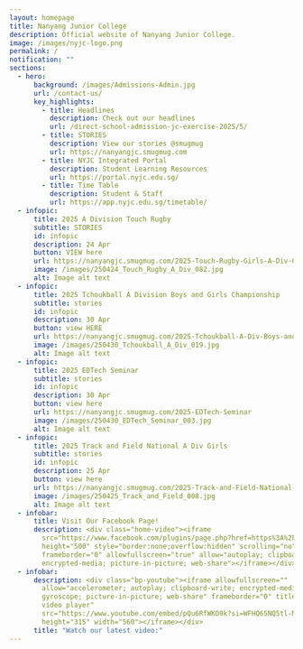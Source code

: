 ```yaml
---
layout: homepage
title: Nanyang Junior College
description: Official website of Nanyang Junior College.
image: /images/nyjc-logo.png
permalink: /
notification: ""
sections:
  - hero:
      background: /images/Admissions-Admin.jpg
      url: /contact-us/
      key_highlights:
        - title: Headlines
          description: Check out our headlines
          url: /direct-school-admission-jc-exercise-2025/5/
        - title: STORIES
          description: View our stories @smugmug
          url: https://nanyangjc.smugmug.com
        - title: NYJC Integrated Portal
          description: Student Learning Resources
          url: https://portal.nyjc.edu.sg/
        - title: Time Table
          description: Student & Staff
          url: https://app.nyjc.edu.sg/timetable/
  - infopic:
      title: 2025 A Division Touch Rugby
      subtitle: STORIES
      id: infopic
      description: 24 Apr
      button: VIEW here
      url: https://nanyangjc.smugmug.com/2025-Touch-Rugby-Girls-A-Div-Championship
      image: /images/250424_Touch_Rugby_A_Div_082.jpg
      alt: Image alt text
  - infopic:
      title: 2025 Tchoukball A Division Boys and Girls Championship
      subtitle: stories
      id: infopic
      description: 30 Apr
      button: view HERE
      url: https://nanyangjc.smugmug.com/2025-Tchoukball-A-Div-Boys-and-Girls
      image: /images/250430_Tchoukball_A_Div_019.jpg
      alt: Image alt text
  - infopic:
      title: 2025 EDTech Seminar
      subtitle: stories
      id: infopic
      description: 30 Apr
      button: view here
      url: https://nanyangjc.smugmug.com/2025-EDTech-Seminar
      image: /images/250430_EDTech_Seminar_003.jpg
      alt: Image alt text
  - infopic:
      title: 2025 Track and Field National A Div Girls
      subtitle: stories
      id: infopic
      description: 25 Apr
      button: view here
      url: https://nanyangjc.smugmug.com/2025-Track-and-Field-National-A-Div-Girls
      image: /images/250425_Track_and_Field_008.jpg
      alt: Image alt text
  - infobar:
      title: Visit Our Facebook Page!
      description: <div class="home-video"><iframe
        src="https://www.facebook.com/plugins/page.php?href=https%3A%2F%2Fwww.facebook.com%2FNanyangjc%2F&tabs=timeline&width=340&height=500&small_header=false&adapt_container_width=true&hide_cover=false&show_facepile=true&appId"
        height="500" style="border:none;overflow:hidden" scrolling="no"
        frameborder="0" allowfullscreen="true" allow="autoplay; clipboard-write;
        encrypted-media; picture-in-picture; web-share"></iframe></div>
  - infobar:
      description: <div class="bp-youtube"><iframe allowfullscreen=""
        allow="accelerometer; autoplay; clipboard-write; encrypted-media;
        gyroscope; picture-in-picture; web-share" frameborder="0" title="YouTube
        video player"
        src="https://www.youtube.com/embed/pQu6RfWKO9k?si=WFHQ65NQ5tl-M84f"
        height="315" width="560"></iframe></div>
      title: "Watch our latest video:"
---
```

